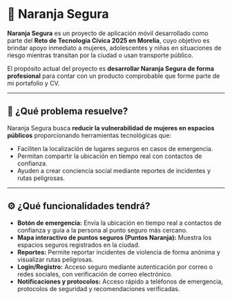 # 🍊 Naranja Segura

**Naranja Segura** es un proyecto de aplicación móvil desarrollado como parte del **Reto de Tecnología Cívica 2025 en Morelia**, cuyo objetivo es brindar apoyo inmediato a mujeres, adolescentes y niñas en situaciones de riesgo mientras transitan por la ciudad o usan transporte público.

El propósito actual del proyecto es **desarrollar Naranja Segura de forma profesional** para contar con un producto comprobable que forme parte de mi portafolio y CV.

---

## 🚩 ¿Qué problema resuelve?

Naranja Segura busca **reducir la vulnerabilidad de mujeres en espacios públicos** proporcionando herramientas tecnológicas que:
- Faciliten la localización de lugares seguros en casos de emergencia.
- Permitan compartir la ubicación en tiempo real con contactos de confianza.
- Ayuden a crear conciencia social mediante reportes de incidentes y rutas peligrosas.

---

## ⚙️ ¿Qué funcionalidades tendrá?

- **Botón de emergencia:** Envía la ubicación en tiempo real a contactos de confianza y guía a la persona al punto seguro más cercano.
- **Mapa interactivo de puntos seguros (Puntos Naranja):** Muestra los espacios seguros registrados en la ciudad.
- **Reportes:** Permite reportar incidentes de violencia de forma anónima y visualizar rutas peligrosas.
- **Login/Registro:** Acceso seguro mediante autenticación por correo o redes sociales, con verificación de correo electrónico.
- **Notificaciones y protocolos:** Acceso rápido a teléfonos de emergencia, protocolos de seguridad y recomendaciones verificadas.


